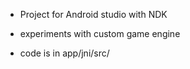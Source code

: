  - Project for Android studio with NDK
 
 - experiments with custom game engine
 - code is in app/jni/src/
